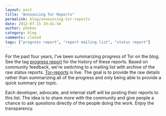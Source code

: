 ```yaml
---
layout: post
title: "Announcing Tor Reports"
permalink: blog/announcing-tor-reports
date: 2012-07-15 19:41:54
author: phobos
category: blog
comments: closed
tags: ["progress report", "report mailing list", "status report"]
---
```


For the past four years, I've been summarizing progress of Tor on the blog. See the tag [progress report](https://blog.torproject.org/category/tags/progress-report) for the history of these reports. Based on community feedback, we're switching to a mailing list with archive of the raw status reports. [Tor-reports](https://lists.torproject.org/pipermail/tor-reports/) is live. The goal is to provide the raw details rather than summarizing all of the progress and only being able to provide a quick summary per topic.

Each developer, advocate, and internal staff will be posting their reports to this list. The idea is to share more with the community and give people a chance to ask questions directly of the people doing the work. Enjoy the transparency.
